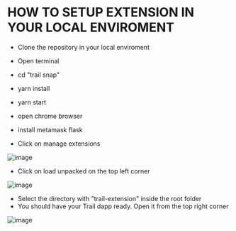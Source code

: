 # HOW TO SETUP EXTENSION IN YOUR LOCAL ENVIROMENT

- Clone the repository in your local enviroment
- Open terminal
- cd "trail snap"
- yarn install
- yarn start

- open chrome browser
- install metamask flask
- Click on manage extensions
  
![image](https://github.com/raehat/trail-snaps/assets/77321971/b962bb49-b00c-47bb-b612-94d767d7d31b)

- Click on load unpacked on the top left corner
  
![image](https://github.com/raehat/trail-snaps/assets/77321971/f7295157-6dd2-4cfa-93bf-bbf0f5475002)

- Select the directory with "trail-extension" inside the root folder
- You should have your Trail dapp ready. Open it from the top right corner
  
![image](https://github.com/raehat/trail-snaps/assets/77321971/cf6b8771-65d7-4de3-bd40-02223fbefb89)


